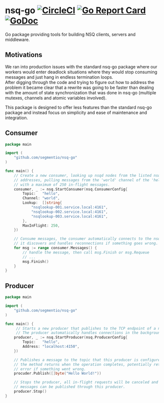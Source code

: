 nsq-go [![CircleCI](https://circleci.com/gh/segmentio/nsq-go.svg?style=shield)](https://circleci.com/gh/segmentio/nsq-go) [![Go Report Card](https://goreportcard.com/badge/github.com/segmentio/nsq-go)](https://goreportcard.com/report/github.com/segmentio/nsq-go) [![GoDoc](https://godoc.org/github.com/segmentio/nsq-go?status.svg)](https://godoc.org/github.com/segmentio/nsq-go)
======

Go package providing tools for building NSQ clients, servers and middleware.

Motivations
-----------

We ran into production issues with the standard nsq-go package where our workers
would enter deadlock situations where they would stop consuming messages and
just hang in endless termination loops.  
After digging through the code and trying to figure out how to address the
problem it became clear that a rewrite was going to be faster than dealing with
the amount of state synchronization that was done in nsq-go (multiple mutexes,
channels and atomic variables involved).

This package is designed to offer less features than the standard nsq-go package
and instead focus on simplicity and ease of maintenance and integration.

Consumer
--------

```go
package main

import (
    "github.com/segmentio/nsq-go"
)

func main() {
    // Create a new consumer, looking up nsqd nodes from the listed nsqlookup
    // addresses, pulling messages from the 'world' channel of the 'hello' topic
    // with a maximum of 250 in-flight messages.
    consumer, _ := nsq.StartConsumer(nsq.ConsumerConfig{
        Topic:   "hello",
        Channel: "world",
        Lookup:  []string{
            "nsqlookup-001.service.local:4161",
            "nsqlookup-002.service.local:4161",
            "nsqlookup-003.service.local:4161",
        },
        MaxInFlight: 250,
    })

    // Consume messages, the consumer automatically connects to the nsqd nodes
    // it discovers and handles reconnections if something goes wrong.
    for msg := range consumer.Messages() {
        // handle the message, then call msg.Finish or msg.Requeue
        // ...
        msg.Finish()
    }
}
```

Producer
--------

```go
package main

import (
    "github.com/segmentio/nsq-go"
)

func main() {
     // Starts a new producer that publishes to the TCP endpoint of a nsqd node.
     // The producer automatically handles connections in the background.
    producer, _ := nsq.StartProducer(nsq.ProducerConfig{
        Topic:   "hello",
        Address: "localhost:4150",
    })

    // Publishes a message to the topic that this producer is configured for,
    // the method returns when the operation completes, potentially returning an
    // error if something went wrong.
    procuder.Publish([]byte("Hello World!"))

    // Stops the producer, all in-flight requests will be canceled and no more
    // messages can be published through this producer.
    producer.Stop()
}
```